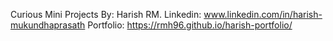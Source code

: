Curious Mini Projects
By: Harish RM.
Linkedin: www.linkedin.com/in/harish-mukundhaprasath
Portfolio: https://rmh96.github.io/harish-portfolio/
